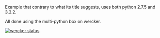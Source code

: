 Example that contrary to what its title suggests, uses both python 2.7.5 and 3.3.2.

All done using the multi-python box on wercker.

[![wercker status](https://app.wercker.com/status/e96404a5418957a4d50aa7bd4b5353e5/m "wercker status")](https://app.wercker.com/project/bykey/e96404a5418957a4d50aa7bd4b5353e5)